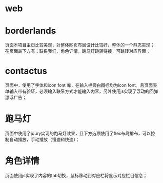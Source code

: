 # web
# borderlands
  页面本项目主页比较美观，对整体网页布局设计比较好，整体的一个静态实现；
  在页面最下方有：联系我们，角色详情，跑马灯跳转链接，可跳转对应界面；
# contactus
  页面中，使用了字体和icon font 库，在输入栏旁白图标均为icon font，且页面表单输入带有验证，必须输入联系方式才能输入内容，另外使用js实现了浮动的回弹漂浮广告；
# 跑马灯
  页面中使用了jqury实现的跑马灯效果，且下方选项使用了flex布局排布，可以控制自动播放，手动播放（慢速和快速）；
# 角色详情
  页面使用js实现了内容的tab切换，鼠标移动到对应栏将显示对应栏目信息；
